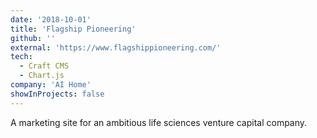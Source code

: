 ```yaml
---
date: '2018-10-01'
title: 'Flagship Pioneering'
github: ''
external: 'https://www.flagshippioneering.com/'
tech:
  - Craft CMS
  - Chart.js
company: 'AI Home'
showInProjects: false
---
```


A marketing site for an ambitious life sciences venture capital company.
